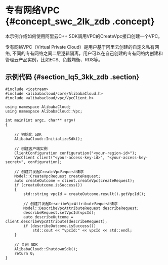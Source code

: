 # 专有网络VPC {#concept_swc_2lk_zdb .concept}

本示例介绍如何使用阿里云C++ SDK调用VPC的CreateVpc接口创建一个VPC。

专有网络VPC（Virtual Private Cloud）是用户基于阿里云创建的自定义私有网络, 不同的专有网络之间二层逻辑隔离，用户可以在自己创建的专有网络内创建和管理云产品实例，比如ECS、负载均衡、RDS等。

## 示例代码 {#section_lq5_3kk_zdb .section}

```
#include <iostream>
#include <alibabacloud/core/AlibabaCloud.h>
#include <alibabacloud/vpc/VpcClient.h>

using namespace AlibabaCloud;
using namespace AlibabaCloud::Vpc;

int main(int argc, char** argv)
{

    // 初始化 SDK
    AlibabaCloud::InitializeSdk();
	
    // 创建客户端实例
    ClientConfiguration configuration("<your-region-id>");
    VpcClient client("<your-access-key-id>", "<your-access-key-secret>", configuration);
	
    // 创建并发起CreateVpcRequest请求
    Model::CreateVpcRequest createRequest;
    auto createOutcome = client.createVpc(createRequest);
    if (createOutcome.isSuccess())
    {
        std::string vpcId = createOutcome.result().getVpcId();
		
        // 创建并发起DescribeVpcAttributeRequest请求
        Model::DescribeVpcAttributeRequest describeRequest;
        describeRequest.setVpcId(vpcId);
        auto describeOutcome = client.describeVpcAttribute(describeRequest);
        if (describeOutcome.isSuccess())
            std::cout << "vpcId:" << vpcId << std::endl;
    }
	
    // 关闭 SDK
    AlibabaCloud::ShutdownSdk();
    return 0;
}
```

